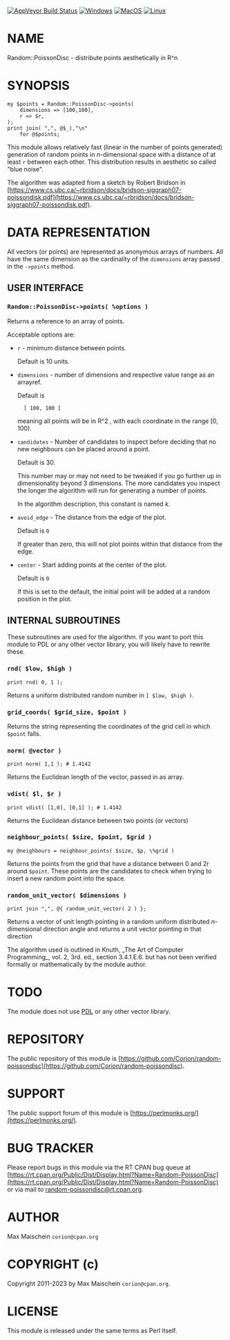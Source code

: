 
[![AppVeyor Build Status](https://ci.appveyor.com/api/projects/status/github/Corion/random-poissondisc?branch=master&svg=true)](https://ci.appveyor.com/project/Corion/random-poissondisc)
[![Windows](https://github.com/Corion/Random-PoissonDisc/workflows/windows/badge.svg)](https://github.com/Corion/Random-PoissonDisc/actions?query=workflow%3Awindows)
[![MacOS](https://github.com/Corion/Random-PoissonDisc/workflows/macos/badge.svg)](https://github.com/Corion/Random-PoissonDisc/actions?query=workflow%3Amacos)
[![Linux](https://github.com/Corion/Random-PoissonDisc/workflows/linux/badge.svg)](https://github.com/Corion/Random-PoissonDisc/actions?query=workflow%3Alinux)

# NAME

Random::PoissonDisc - distribute points aesthetically in R^n

# SYNOPSIS

    my $points = Random::PoissonDisc->points(
        dimensions => [100,100],
        r => $r,
    );
    print join( ",", @$_),"\n"
        for @$points;

This module allows relatively fast
(linear in the number of points generated) generation of random points in
_n_-dimensional space with a distance of
at least `r` between each other. This distribution
results in aesthetic so called "blue noise".

The algorithm was adapted from a sketch
by Robert Bridson
in [https://www.cs.ubc.ca/~rbridson/docs/bridson-siggraph07-poissondisk.pdf](https://www.cs.ubc.ca/~rbridson/docs/bridson-siggraph07-poissondisk.pdf).

# DATA REPRESENTATION

All vectors (or points) are represented
as anonymous arrays of numbers. All have the same
dimension as the cardinality of the `dimensions`
array passed in the `->points` method.

## USER INTERFACE

### `Random::PoissonDisc->points( %options )`

Returns a reference to an array of points.

Acceptable options are:

- ` r ` - minimum distance between points.

    Default is 10 units.

- ` dimensions ` - number of dimensions and respective value range as an arrayref.

    Default is

        [ 100, 100 ]

    meaning all points will be in R^2 , with each coordinate in the
    range \[0, 100).

- ` candidates ` - Number of candidates to inspect before deciding that no
new neighbours can be placed around a point.

    Default is 30.

    This number may or may not need to be tweaked if you go further up in
    dimensionality beyond 3 dimensions. The more candidates you inspect
    the longer the algorithm will run for generating a number of points.

    In the algorithm description, this constant is named _k_.

- `avoid_edge` - The distance from the edge of the plot.

    Default is `0`

    If greater than zero, this will not plot points within that distance from the edge.

- `center` - Start adding points at the center of the plot.

    Default is `0`

    If this is set to the default, the initial point will be added at a
    random position in the plot.

## INTERNAL SUBROUTINES

These subroutines are used for the algorithm.
If you want to port this module to PDL or any other
vector library, you will likely have to rewrite these.

### `rnd( $low, $high )`

    print rnd( 0, 1 );

Returns a uniform distributed random number
in `[ $low, $high )`.

### `grid_coords( $grid_size, $point )`

Returns the string representing the coordinates
of the grid cell in which `$point` falls.

### `norm( @vector )`

    print norm( 1,1 ); # 1.4142

Returns the Euclidean length of the vector, passed in as array.

### `vdist( $l, $r )`

    print vdist( [1,0], [0,1] ); # 1.4142

Returns the Euclidean distance between two points
(or vectors)

### `neighbour_points( $size, $point, $grid )`

    my @neighbours = neighbour_points( $size, $p, \%grid )

Returns the points from the grid that have a distance
between 0 and 2r around `$point`. These points are
the candidates to check when trying to insert a new
random point into the space.

### `random_unit_vector( $dimensions )`

    print join ",", @{ random_unit_vector( 2 ) };

Returns a vector of unit length
pointing in a random uniform distributed
_n_-dimensional direction
angle
and returns a unit vector pointing in
that direction

The algorithm used is outlined in
Knuth, \_The Art of Computer Programming\_, vol. 2,
3rd. ed., section 3.4.1.E.6.
but has not been verified formally or mathematically
by the module author.

# TODO

The module does not use [PDL](https://metacpan.org/pod/PDL) or any other
vector library.

# REPOSITORY

The public repository of this module is
[https://github.com/Corion/random-poissondisc](https://github.com/Corion/random-poissondisc).

# SUPPORT

The public support forum of this module is
[https://perlmonks.org/](https://perlmonks.org/).

# BUG TRACKER

Please report bugs in this module via the RT CPAN bug queue at
[https://rt.cpan.org/Public/Dist/Display.html?Name=Random-PoissonDisc](https://rt.cpan.org/Public/Dist/Display.html?Name=Random-PoissonDisc)
or via mail to [random-poissondisc@rt.cpan.org](https://metacpan.org/pod/random-poissondisc%40rt.cpan.org).

# AUTHOR

Max Maischein `corion@cpan.org`

# COPYRIGHT (c)

Copyright 2011-2023 by Max Maischein `corion@cpan.org`.

# LICENSE

This module is released under the same terms as Perl itself.
